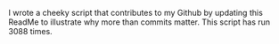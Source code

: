 I wrote a cheeky script that contributes to my Github by updating this ReadMe to illustrate why more than commits matter. This script has run 3088 times.
